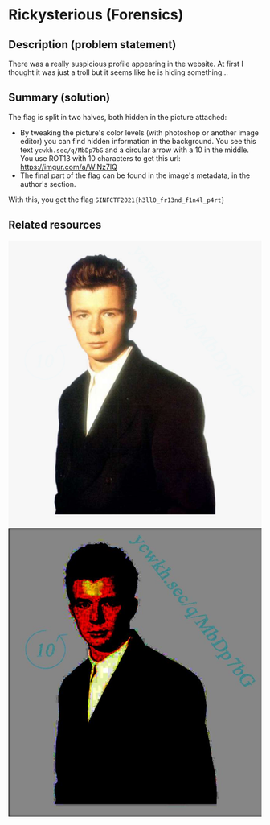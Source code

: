 # Rickysterious (Forensics)

## Description (problem statement)

There was a really suspicious profile appearing in the website. At first I thought it was just a troll but it seems like he is hiding something...

## Summary (solution)

The flag is split in two halves, both hidden in the picture attached:

- By tweaking the picture's color levels (with photoshop or another image editor) you can find hidden information in the background. You see this text `ycwkh.sec/q/MbDp7bG` and a circular arrow with a 10 in the middle. You use ROT13 with 10 characters to get this url: https://imgur.com/a/WlNz7lQ
- The final part of the flag can be found in the image's metadata, in the author's section.

With this, you get the flag `SINFCTF2021{h3ll0_fr13nd_f1n4l_p4rt}`

## Related resources

![](./public/rick.jpg)
![](./private/solved_rick.jpg)
